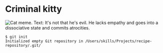 # Criminal kitty
![Cat meme. Text: It's not that he's evil. He lacks empathy and goes into a dissociative state and commits atrocities.](https://i.pinimg.com/236x/d0/e4/1d/d0e41d4e93b5521f0aed26589c02dc1e.jpg) 
```
$ git init
Initialized empty Git repository in /Users/skills/Projects/recipe-repository/.git/
```
